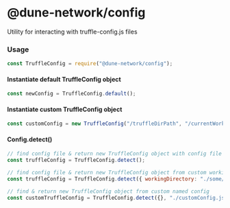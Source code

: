 # @dune-network/config
Utility for interacting with truffle-config.js files

### Usage
 ```javascript
const TruffleConfig = require("@dune-network/config");
```

#### Instantiate default TruffleConfig object
 ```javascript
const newConfig = TruffleConfig.default();
```

#### Instantiate custom TruffleConfig object
 ```javascript
const customConfig = new TruffleConfig("/truffleDirPath", "/currentWorkingDirPath", networkObj);
```

#### Config.detect()
 ```javascript
// find config file & return new TruffleConfig object with config file settings (cwd)
const truffleConfig = TruffleConfig.detect();

// find config file & return new TruffleConfig object from custom working dir
const truffleConfig = TruffleConfig.detect({ workingDirectory: "./some/Path" });

// find & return new TruffleConfig object from custom named config
const customTruffleConfig = TruffleConfig.detect({}, "./customConfig.js");
 ```
